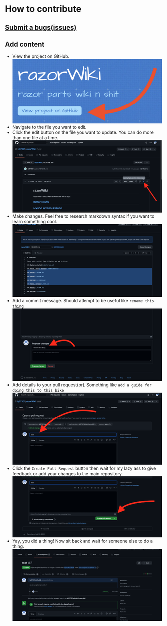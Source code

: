 # How to contribute

## [Submit a bugs(issues)](https://github.com/bj97301/razorWiki/issues/new)

## Add content

* View the project on GitHub. ![View on GitHub button](./images/contributing/8ABF4377-DCB6-4F11-8A7F-5E295029AC22.jpeg)
* Navigate to the file you want to edit.
* Click the edit button on the file you want to update.  You can do more than one file at a time. ![edit](./images/contributing/1editButton.png)
* Make changes.  Feel free to research markdown syntax if you want to learn something cool.![change stuff](./images/contributing/2changeStuff.png)
* Add a commit message.  Should attempt to be useful like `rename this thing`![commitMessage](./images/contributing/3commitMessage.png)
* Add details to your pull request(pr).  Something like `add a guide for doing this to this bike`![prDeets](./images/contributing/4pullRequestDeets.png)
* Click the `Create Pull Request` button then wait for my lazy ass to give feedback or add your changes to the main repository. ![prButton](./images/contributing/5createPRButton.png)
* Yay, you did a thing!  Now sit back and wait for someone else to do a thing. ![yay](./images/contributing/6yayPr.png)

